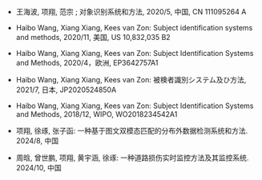 - 王海波, 项翔, 范宗 ; 对象识别系统和⽅法, 2020/5, 中国, CN 111095264 A

- Haibo Wang, Xiang Xiang, Kees van Zon: Subject identification systems and methods, 2020/11, 美国, US 10,832,035 B2

- Haibo Wang, Xiang Xiang, Kees van Zon: Subject Identification Systems and Methods, 2020/4，欧洲, EP3642757A1

-  Haibo Wang, Xiang Xiang, Kees van Zon: 被検者識別システム及ひ⽅法, 2021/7, ⽇本, JP2020524850A

- Haibo Wang, Xiang Xiang, Kees van Zon: Subject Identification Systems and Methods, 2018/12, WIPO, WO2018234542A1

- 项翔, 徐琢, 张⼦函: ⼀种基于图⽂双模态匹配的分布外数据检测系统和⽅法. 2024/8, 中国

- 周晗, 曾世鹏, 项翔, ⻩宇涵, 徐琢: ⼀种道路损伤实时监控⽅法及其监控系统. 2024/10, 中国
